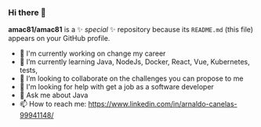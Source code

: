 ### Hi there 👋

**amac81/amac81** is a ✨ _special_ ✨ repository because its `README.md` (this file) appears on your GitHub profile.

<!--Here are some ideas to get you started:-->

- 🔭 I'm currently working on change my career 
- 🌱 I’m currently learning Java, NodeJs, Docker, React, Vue, Kubernetes, tests, 
- 👯 I’m looking to collaborate on the challenges you can propose to me
- 🤔 I'm looking for help with get a job as a software developer
- 💬 Ask me about Java
- 📫 How to reach me: https://www.linkedin.com/in/arnaldo-canelas-99941148/

